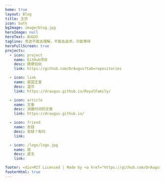 ```yaml
---
home: true
layout: Blog
title: 主页
icon: bath
bgImage: image/blog.jpg
heroImage: null
heroText: AUGUS
tagline: 奇迹不能去理解，不能去追求，只能等待
heroFullScreen: true
projects:
  - icon: project
    name: GitHub项目
    desc: 随便玩玩
    link: https://github.com/DrAugus?tab=repositories

  - icon: link
    name: 英国王室
    desc: 温莎
    link: https://draugus.github.io/RoyalFamily/

  - icon: article
    name: 文章
    desc: 消磨时间的文章
    link: https://draugus.github.io/

  - icon: friend
    name: 友链
    desc: 友链？有吗
    link: 

  - icon: /logo/logo.jpg
    name: 我
    desc: 虚无
    link: 

footer: <div>MIT Licensed | Made by <a href="https://github.com/DrAugus/" target="_blank">DrAugus</a></div><div>This page was generated by <a href="https://pages.github.com/" target="_blank">GitHub Pages</a>.</div>
footerHtml: true
---
```

